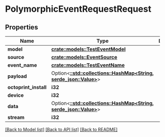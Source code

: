 # PolymorphicEventRequestRequest

## Properties

Name | Type | Description | Notes
------------ | ------------- | ------------- | -------------
**model** | [**crate::models::TestEventModel**](TestEventModel.md) |  | 
**source** | [**crate::models::EventSource**](EventSource.md) |  | 
**event_name** | [**crate::models::TestEventName**](TestEventName.md) |  | 
**payload** | Option<[**::std::collections::HashMap<String, serde_json::Value>**](serde_json::Value.md)> |  | [optional]
**octoprint_install** | **i32** |  | 
**device** | **i32** |  | 
**data** | Option<[**::std::collections::HashMap<String, serde_json::Value>**](serde_json::Value.md)> |  | [optional]
**stream** | **i32** |  | 

[[Back to Model list]](../README.md#documentation-for-models) [[Back to API list]](../README.md#documentation-for-api-endpoints) [[Back to README]](../README.md)


